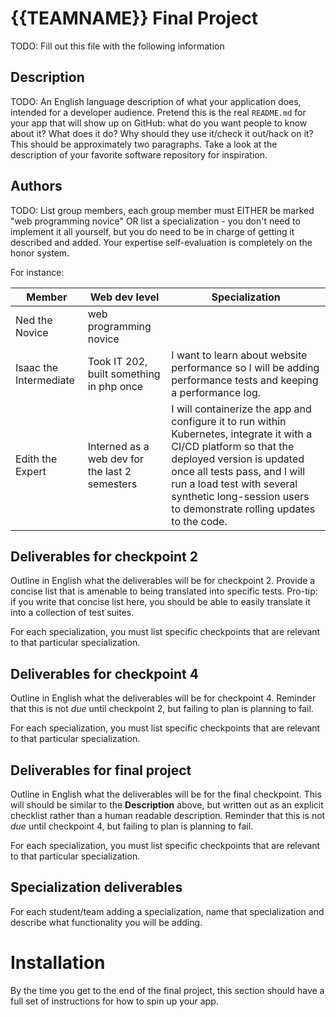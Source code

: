 # {{TEAMNAME}} Final Project

TODO: Fill out this file with the following information


## Description

TODO: An English language description of what your application does, intended for a developer
audience. Pretend this is the real `README.md` for your app that will show up on GitHub: what do you
want people to know about it? What does it do? Why should they use it/check it out/hack on it? This
should be approximately two paragraphs. Take a look at the description of your favorite software
repository for inspiration.

## Authors

TODO: List group members, each group member must EITHER be marked "web programming novice" OR list a
specialization - you don't need to implement it all yourself, but you do need to be in charge of
getting it described and added. Your expertise self-evaluation is completely on the honor system.

For instance:

| Member | Web dev level | Specialization |
| --- | --- | --- |
| Ned the Novice | web programming novice | |
| Isaac the Intermediate | Took IT 202, built something in php once | I want to learn about website performance so I will be adding performance tests and keeping a performance log. |
| Edith the Expert | Interned as a web dev for the last 2 semesters | I will containerize the app and configure it to run within Kubernetes, integrate it with a CI/CD platform so that the deployed version is updated once all tests pass, and I will run a load test with several synthetic long-session users to demonstrate rolling updates to the code. |

## Deliverables for checkpoint 2

Outline in English what the deliverables will be for checkpoint 2. Provide a concise list that is
amenable to being translated into specific tests. Pro-tip: if you write that concise list here, you
should be able to easily translate it into a collection of test suites.

For each specialization, you must list specific checkpoints that are relevant to that particular specialization.

## Deliverables for checkpoint 4

Outline in English what the deliverables will be for checkpoint 4. Reminder that this is not *due*
until checkpoint 2, but failing to plan is planning to fail.

For each specialization, you must list specific checkpoints that are relevant to that particular specialization.

## Deliverables for final project

Outline in English what the deliverables will be for the final checkpoint. This will should be
similar to the **Description** above, but written out as an explicit checklist rather than a human
readable description. Reminder that this is not *due* until checkpoint 4, but failing to plan is
planning to fail.

For each specialization, you must list specific checkpoints that are relevant to that particular specialization.

## Specialization deliverables

For each student/team adding a specialization, name that specialization and describe what
functionality you will be adding.

# Installation

By the time you get to the end of the final project, this section should have a full set of
instructions for how to spin up your app.
